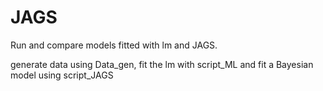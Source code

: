 # JAGS

Run and compare models fitted with lm and JAGS.

generate data using Data_gen, fit the lm with script_ML and fit a Bayesian model using script_JAGS